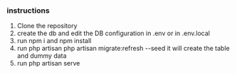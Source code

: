 ### instructions

1. Clone the repository
2. create the db and edit the DB configuration in .env or in .env.local
3. run npm i and npm install
4. run php artisan php artisan migrate:refresh --seed it will create the table and dummy data
5. run php artisan serve
